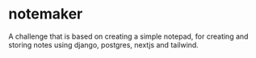 # notemaker
A challenge that is based on creating a simple notepad, for creating and storing notes using django, postgres, nextjs and tailwind.
